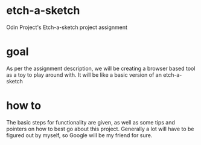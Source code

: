 # etch-a-sketch
Odin Project's Etch-a-sketch project assignment

# goal
As per the assignment description, we will be creating a browser based tool as a toy to play around with. It will be like a basic version of an etch-a-sketch

# how to
The basic steps for functionality are given, as well as some tips and pointers on how to best go about this project. Generally a lot will have to be figured out by myself, so Google will be my friend for sure.
